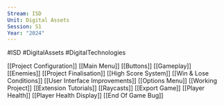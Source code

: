 ```yaml
---
Stream: ISD
Unit: Digital Assets
Session: S1
Year: "2024"
---
```

#ISD
#DigitalAssets
#DigitalTechnologies


[[Project Configuration]]
[[Main Menu]]
[[Buttons]]
[[Gameplay]]
[[Enemies]]
[[Project Finalisation]]
[[High Score System]]
[[Win & Lose Conditions]]
[[User Interface Improvements]]
[[Options Menu]]
[[Working Project]]
[[Extension Tutorials]]
[[Raycasts]]
[[Export Game]]
[[Player Health]]
[[Player Health Display]]
[[End Of Game Bug]]
  

